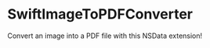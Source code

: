SwiftImageToPDFConverter
========================

Convert an image into a PDF file with this NSData extension!
